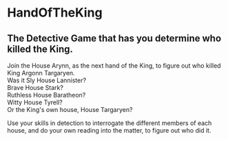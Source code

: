 # HandOfTheKing
## The Detective Game that has you determine who killed the King.

Join the House Arynn, as the next hand of the King, to figure out who killed King Argonn Targaryen.\
Was it Sly House Lannister?\
Brave House Stark?\
Ruthless House Baratheon?\
Witty House Tyrell?\
Or the King's own house, House Targaryen?

Use your skills in detection to interrogate the different members of each house, and do your own reading into the matter, to figure out who did it.
